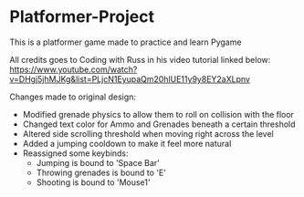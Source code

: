 # Platformer-Project

This is a platformer game made to practice and learn Pygame

All credits goes to Coding with Russ in his video tutorial linked below:
https://www.youtube.com/watch?v=DHgj5jhMJKg&list=PLjcN1EyupaQm20hlUE11y9y8EY2aXLpnv

Changes made to original design:
- Modified grenade physics to allow them to roll on collision with the floor
- Changed text color for Ammo and Grenades beneath a certain threshold
- Altered side scrolling threshold when moving right across the level
- Added a jumping cooldown to make it feel more natural
- Reassigned some keybinds:
  - Jumping is bound to 'Space Bar'
  - Throwing grenades is bound to 'E'
  - Shooting is bound to 'Mouse1'
